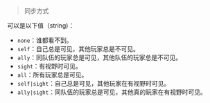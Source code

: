 > 同步方式

可以是以下值（string)：

+ `none`：谁都看不到。
+ `self`：自己总是可见，其他玩家总是不可见。
+ `ally`：同队伍的玩家总是可见，其他队伍的玩家总是不可见。
+ `sight`：有视野时可见。
+ `all`：所有玩家总是可见。
+ `self|sight`：自己总是可见，其他玩家在有视野时可见。
+ `ally|sight`：同队伍的玩家总是可见，其他真的玩家在有视野时可见。
